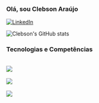 ### Olá, sou Clebson Araújo

[![LinkedIn](https://img.shields.io/badge/LinkedIn-0077B5?style=for-the-badge&logo=linkedin&logoColor=white)](https://www.linkedin.com/in/clebson-araujo-programador/)

![Clebson's GitHub stats](https://github-readme-stats.vercel.app/api?username=clebson-desenvolvedor&show_icons=true&theme=onedark)

### Tecnologias e Competências

<div style="display:inline_block"><br/>
  <img align="center" src="https://img.shields.io/badge/Node.js-43853D?style=for-the-badge&logo=node.js&logoColor=white" />
</div>

<div style="display:inline_block"><br/>
  <img align="center" src="[https://img.shields.io/badge/Node.js-43853D?style=for-the-badge&logo=node.js&logoColor=white](https://img.shields.io/badge/Express.js-404D59?style=for-the-badge)" />
</div>

<div style="display:inline_block"><br/>
  <img align="center" src="https://img.shields.io/badge/Node.js-43853D?style=for-the-badge&logo=node.js&logoColor=white" />
</div>


